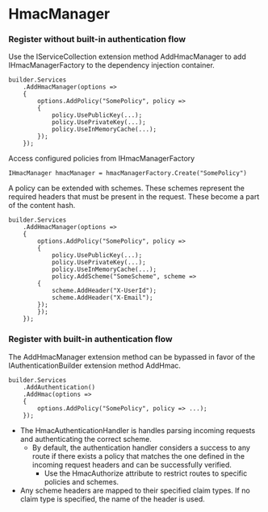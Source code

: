 
# HmacManager


### Register without built-in authentication flow

Use the IServiceCollection extension method AddHmacManager to add IHmacManagerFactory to the dependency injection container. 

    builder.Services
        .AddHmacManager(options =>
        {
            options.AddPolicy("SomePolicy", policy =>
            {
                policy.UsePublicKey(...);
                policy.UsePrivateKey(...);
                policy.UseInMemoryCache(...);
            });
        });

Access configured policies from IHmacManagerFactory

    IHmacManager hmacManager = hmacManagerFactory.Create("SomePolicy")

A policy can be extended with schemes. These schemes represent the required headers that must be present in the request. These become a part of the content hash.

    builder.Services
        .AddHmacManager(options =>
        {
            options.AddPolicy("SomePolicy", policy =>
            {
                policy.UsePublicKey(...);
                policy.UsePrivateKey(...);
                policy.UseInMemoryCache(...);
                policy.AddScheme("SomeScheme", scheme =>
            {
                scheme.AddHeader("X-UserId");
                scheme.AddHeader("X-Email");
            });
            });
        });

### Register with built-in authentication flow

The AddHmacManager extension method can be bypassed in favor of the IAuthenticationBuilder extension method AddHmac. 

    builder.Services
        .AddAuthentication()
        .AddHmac(options =>
        {
            options.AddPolicy("SomePolicy", policy => ...);
        });

- The HmacAuthenticationHandler is handles parsing incoming requests and authenticating the correct scheme.
    - By default, the authentication handler considers a success to any route if there exists a policy that matches the one defined in the incoming request headers and can be successfully verified.
        - Use the HmacAuthorize attribute to restrict routes to specific policies and schemes.
- Any scheme headers are mapped to their specified claim types. If no claim type is specified, the name of the header is used.